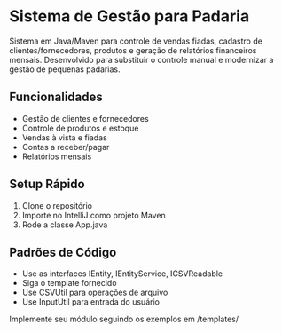 # Sistema de Gestão para Padaria

Sistema em Java/Maven para controle de vendas fiadas, cadastro de clientes/fornecedores, produtos e geração de relatórios financeiros mensais. Desenvolvido para substituir o controle manual e modernizar a gestão de pequenas padarias.

## Funcionalidades
- Gestão de clientes e fornecedores
- Controle de produtos e estoque
- Vendas à vista e fiadas
- Contas a receber/pagar
- Relatórios mensais


## Setup Rápido
1. Clone o repositório
2. Importe no IntelliJ como projeto Maven
3. Rode a classe App.java

## Padrões de Código
- Use as interfaces IEntity, IEntityService, ICSVReadable
- Siga o template fornecido
- Use CSVUtil para operações de arquivo
- Use InputUtil para entrada do usuário

Implemente seu módulo seguindo os exemplos em /templates/